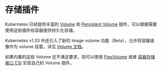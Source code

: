 # 存储插件

Kubernetes 已经提供丰富的 [Volume](../../concepts/objects/volume.md) 和 [Persistent Volume](../../concepts/objects/persistent-volume.md) 插件，可以根据需要使用这些插件给容器提供持久化存储。

Kubernetes v1.33 中还引入了新的 image volume 功能（Beta），允许将容器镜像作为 volume 挂载，详见 [Volume 文档](../../concepts/objects/volume.md#image)。

如果内置的这些 Volume 还不满足要求，则可以使用 [FlexVolume](flex-volume.md) 或者 [容器存储接口 CSI](csi.md) 实现自己的 Volume 插件。

